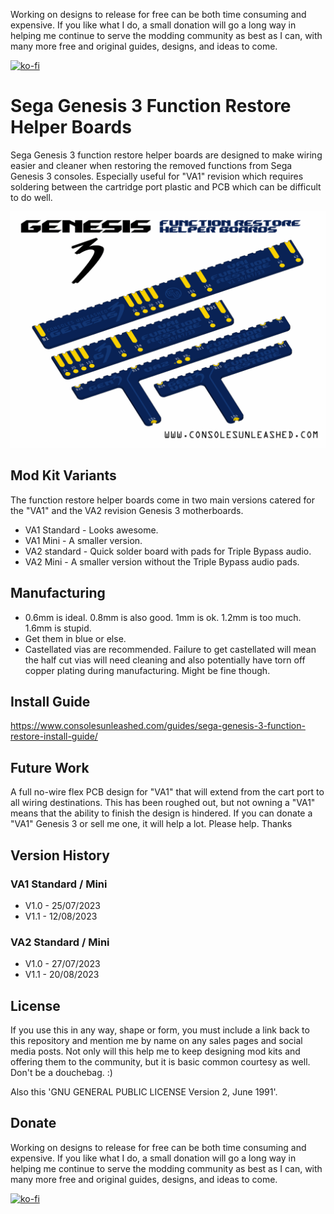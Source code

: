 Working on designs to release for free can be both time consuming and expensive. If you like what I do, a small donation will go a long way in helping me continue to serve the modding community as best as I can, with many more free and original guides, designs, and ideas to come.

[![ko-fi](https://ko-fi.com/img/githubbutton_sm.svg)](https://ko-fi.com/C0C7NK7XO)

# Sega Genesis 3 Function Restore Helper Boards

Sega Genesis 3 function restore helper boards are designed to make wiring easier and cleaner when restoring the removed functions from Sega Genesis 3 consoles. Especially useful for "VA1" revision which requires soldering between the cartridge port plastic and PCB which can be difficult to do well.

![My Image](main.png)

## Mod Kit Variants

The function restore helper boards come in two main versions catered for the "VA1" and the VA2 revision Genesis 3 motherboards.

- VA1 Standard - Looks awesome.
- VA1 Mini - A smaller version.
- VA2 standard - Quick solder board with pads for Triple Bypass audio.
- VA2 Mini - A smaller version without the Triple Bypass audio pads.

## Manufacturing

- 0.6mm is ideal. 0.8mm is also good. 1mm is ok. 1.2mm is too much. 1.6mm is stupid.
- Get them in blue or else.
- Castellated vias are recommended. Failure to get castellated will mean the half cut vias will need cleaning and also potentially have torn off copper plating during manufacturing. Might be fine though.

## Install Guide

https://www.consolesunleashed.com/guides/sega-genesis-3-function-restore-install-guide/

## Future Work

A full no-wire flex PCB design for "VA1" that will extend from the cart port to all wiring destinations. This has been roughed out, but not owning a "VA1" means that the ability to finish the design is hindered. If you can donate a "VA1" Genesis 3 or sell me one, it will help a lot. Please help. Thanks

## Version History

### VA1 Standard / Mini

- V1.0 - 25/07/2023
- V1.1 - 12/08/2023

### VA2 Standard / Mini

- V1.0 - 27/07/2023
- V1.1 - 20/08/2023

## License

If you use this in any way, shape or form, you must include a link back to this repository and mention me by name on any sales pages and social media posts. Not only will this help me to keep designing mod kits and offering them to the community, but it is basic common courtesy as well. Don't be a douchebag. :)

Also this 'GNU GENERAL PUBLIC LICENSE Version 2, June 1991'.

## Donate

Working on designs to release for free can be both time consuming and expensive. If you like what I do, a small donation will go a long way in helping me continue to serve the modding community as best as I can, with many more free and original guides, designs, and ideas to come.

[![ko-fi](https://ko-fi.com/img/githubbutton_sm.svg)](https://ko-fi.com/C0C7NK7XO)

